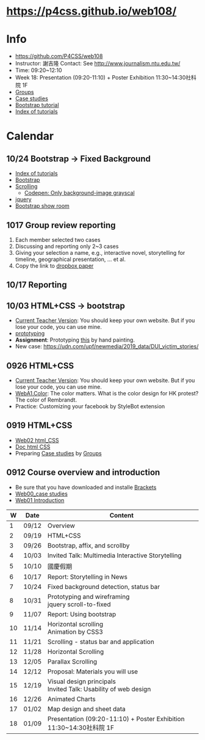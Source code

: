 # https://p4css.github.io/web108/

# Info
* https://github.com/P4CSS/web108
* Instructor: 謝吉隆 Contact: See http://www.journalism.ntu.edu.tw/
* Time: 09:20~12:10
* Week 18: Presentation (09:20-11:10) + Poster Exhibition 11:30~14:30社科院 1F
* [Groups](https://paper.dropbox.com/doc/Web108-Groups--AlDEsLAtf6I49gVG8ctA0JClAQ-HxDR3rnP5BPjJj47VioY4)
* [Case studies](https://paper.dropbox.com/doc/Web108-Case-Studies--AlB3JDMhctHEMKRbPlkF2oxzAg-KvOG2nIwdD1yHxZOhAgAI)
* [Bootstrap tutorial](https://paper.dropbox.com/doc/BS01-Basic--AmzrH3UnX~buNUkHtW3DEbPrAQ-WiMAngjSMsHk4YYcznJgL)
* [Index of tutorials](http://homepage.ntu.edu.tw/~jerryhsieh/web/)

# Calendar

## 10/24 Bootstrap -> Fixed Background
* [Index of tutorials](http://homepage.ntu.edu.tw/~jerryhsieh/web/)
* [Bootstrap](https://paper.dropbox.com/doc/BS01-Basic--AnN~pcj~0wA1QkQc7PY~YS55AQ-WiMAngjSMsHk4YYcznJgL)
* [Scrolling](https://docs.google.com/presentation/d/e/2PACX-1vSzLjy8eWHL7_bh2wHjdOhiycpcPapZqTJTEs5wozhzcSVdeD9JglH-tAv0ypgk-HiivUtmijJhFveJ/pub?start=false&loop=false&delayms=3000)
  - [Codepen: Only background-image grayscal](https://codepen.io/TheWebDevKev/pen/RPZzOy)
* [jquery](https://docs.google.com/presentation/d/1iWIAoMnbvtgwPHHHnFD80qOdCXqRLVIle99X5kaB9sk/edit?usp=sharing)
* [Bootstrap show room](http://homepage.ntu.edu.tw/~jerryhsieh/web/2_1_bootstrap_basic.html)


## 1017 Group review reporting
1. Each member selected two cases
2. Discussing and reporting only 2~3 cases
3. Giving your selection a name, e.g., interactive novel, storytelling for timeline, geographical presentation, ... et al.
4. Copy the link to [dropbox paper](https://paper.dropbox.com/doc/Web108-Case-Studies--AlceZH~4unLDQ~Mv1YpD8tYZAg-KvOG2nIwdD1yHxZOhAgAI)




## 10/17 Reporting

## 10/03 HTML+CSS -> bootstrap
* [Current Teacher Version](https://www.dropbox.com/sh/n4pn9zpyiavh3gf/AAD58ZtHG0_oVbHw8721UQ0ta?dl=0): You should keep your own website. But if you lose your code, you can use mine.
* [prototyping](https://docs.google.com/presentation/d/e/2PACX-1vRnXahVH_yKDR9cEo2TbVj3_vOkomZZdjwPLwZ2RFW-XHb9AJxmDozG9DISXNT_QRZazS-x0H_nQpZf/pub?start=false&loop=false&delayms=3000)
* **Assignment**: Prototyping [this](http://bunkai-kei.com/special/Elect-LO-nica/) by hand painting.
* New case: https://udn.com/upf/newmedia/2019_data/DUI_victim_stories/

## 0926 HTML+CSS
* [Current Teacher Version](https://www.dropbox.com/sh/n4pn9zpyiavh3gf/AAD58ZtHG0_oVbHw8721UQ0ta?dl=0): You should keep your own website. But if you lose your code, you can use mine.
* [WebA1.Color](https://docs.google.com/presentation/d/e/2PACX-1vQntCcJS2Yc8Umvq10Ofyyd9n8pnau9p0bOyjgF56eJYlk28OOlB0EKiv9nes1e3mq7XB_LziGWgXtx/pub?start=false&loop=false&delayms=3000&slide=id.g63b0e7c8d4_0_0): The color matters. What is the color design for HK protest? The color of Rembrandt.
* Practice: Customizing your facebook by StyleBot extension

## 0919 HTML+CSS
* [Web02 html_CSS](https://docs.google.com/presentation/d/e/2PACX-1vREyxX9qnkQlH0DRddpxHWR0d8F-CtyFppr6dB1GXkUj8kmNDSUirNouyWRNIv-t_SJJDtjQ9vzspt8/pub?start=false&loop=false&delayms=3000)
* [Doc html CSS](https://docs.google.com/document/d/1sWChYvnCW2zRlWbHY1pVhDYczMBKNH6i1koZNG7IdQs/edit?usp=sharing)
* Preparing [Case studies](https://paper.dropbox.com/doc/Web108-Case-Studies--AlB3JDMhctHEMKRbPlkF2oxzAg-KvOG2nIwdD1yHxZOhAgAI) by [Groups](https://paper.dropbox.com/doc/Web108-Groups--AlDEsLAtf6I49gVG8ctA0JClAQ-HxDR3rnP5BPjJj47VioY4)

## 0912 Course overview and introduction
* Be sure that you have downloaded and installe [Brackets](http://brackets.io/)
* [Web00_case studies](https://docs.google.com/presentation/d/e/2PACX-1vROGOYmFaNxuFvGnta79LwJlu9FTrHj-nM1fDHFtYRKo_Gnlu9_cFWEo6JgTYQn_gQERJX2rPFm9PCP/pub?start=false&loop=false&delayms=3000)
* [Web01 Introduction](https://docs.google.com/presentation/d/e/2PACX-1vSn4136pWlNea1Kn79F73lE4UU7zpbFRatmnwG7LsLrxsqK71zlC8L7J9iT8cct5aavfONB3IoFqN7K/pub?start=false&loop=false&delayms=3000)

| W  | Date  | Content                                                           |
| -- | ----- | ----------------------------------------------------------------- |
| 1  | 09/12 | Overview                                                          |
| 2  | 09/19 | HTML+CSS                                                          |
| 3  | 09/26 | Bootstrap, affix, and scrollby                                    |
| 4  | 10/03 | Invited Talk: Multimedia Interactive Storytelling                 |
| 5  | 10/10 | 國慶假期                                                            |
| 6  | 10/17 | Report: Storytelling in News                                      |
| 7  | 10/24 | Fixed background detection, status bar                            |
| 8  | 10/31 | Prototyping and wireframing<br>jquery scroll-to-fixed             |
| 9  | 11/07 | Report: Using bootstrap                                           |
| 10 | 11/14 | Horizontal scrolling<br>Animation by CSS3                         |
| 11 | 11/21 | Scrolling - status bar and application                            |
| 12 | 11/28 | Horizontal Scrolling                                              |
| 13 | 12/05 | Parallax Scrolling                                                |
| 14 | 12/12 | Proposal: Materials you will use                                  |
| 15 | 12/19 | Visual design principals<br>Invited Talk: Usability of web design |
| 16 | 12/26 | Animated Charts                                                   |
| 17 | 01/02 | Map design and sheet data                                         |
| 18 | 01/09 | Presentation (09:20-11:10) + Poster Exhibition 11:30~14:30社科院 1F  |



<!--
* 11/26 - Scrollspy detection 
* 12/03 - Map design + case sharing by TA
* 12/10 - Proposal: Materials you will use 
* 12/17 - Parallax scrolling
* 12/24 - Invited Speech: Google analytics by Hans (confirmed)
* 12/31 - 彈性放假 
* 01/07 - Final Presentation
## 12/17 map design and sheet data
* [Map design using mapboax and d3.js](https://docs.google.com/presentation/d/197O7V94ZsUU3nUCW9ARyPqx1gWVwEQKirEMgs8DIPE0/edit?usp=sharing)
* [Reading JSON and CSV by jquery](https://docs.google.com/document/d/1hmC9_q1aDARQ-Vx2lKMoZGy4lDS-4nfiRS9A29L1Aoo/edit?usp=sharing)
## 12/03 Horizontal Scrolling and Scrollspy detection
* [Image processing for dummies](https://docs.google.com/presentation/d/e/2PACX-1vT8bdqWsysJ4KvQT02B6ZrPC5XDVhOjsPouZV3HX2CiPvAXHhU1wc1YoCkCHYnnPY8uCKOSnjPFssxd/pub?start=false&loop=false&delayms=3000)
* Next week: Preparing and presenting some of your image materials.
## 11/26 Scrollspy detection
## 11/19 - Animation by CSS3
* [Doc: jquery](https://drive.google.com/open?id=1qQyLEJG29nCZR1ZKQWJexTJ1O1I1zhn47SlVcDZOxgM)
## 1112 scrolling - status bar
* [Scrolling](https://docs.google.com/presentation/d/1s8RWoxJKCzX4ukLY6PVBvPKxZx5iLZ1DwCDXcrQvJvs/edit?usp=sharing)
## 1105 Prototyping and wireframing (Invited instruction)
## 1010 Vacation

-->
<!--
# Student works
* [Scrolling webpage case studies](https://paper.dropbox.com/doc/Web107-case-studies--ARHgyEtvh47GRtnA4Ta~LOy1AQ-ONwKODVzyMYupUJxfh8Ce): please help to update and upload your case studies.
* [fixed background](https://paper.dropbox.com/doc/web107-practice--ARFO4x1Gb40BVdL1ivAKIbyrAg-cSzbAZBdjuXta1wRAosY6)
-->
<!--
* [Dropbox link](https://www.dropbox.com/sh/z0i278fngz4322l/AACTWwNuyyAfH-28iX40J-9Qa?dl=0) to download all course materials%}
* Webpage outcome http://homepage.ntu.edu.tw/~jerryhsieh/web
-->
